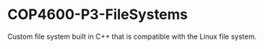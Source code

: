# COP4600-P3-FileSystems
Custom file system built in C++ that is compatible with the Linux file system.
